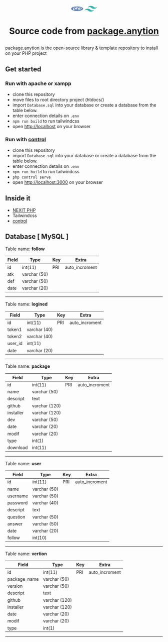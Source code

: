 <p align="center">
<img align="center" alt="PHP" height="30" width="40" src="https://raw.githubusercontent.com/devicons/devicon/master/icons/php/php-plain.svg">
<img align="center" alt="Tailwindcss" height="30" width="40" src="https://github.com/devicons/devicon/raw/master/icons/tailwindcss/tailwindcss-plain.svg">
</p>

# <p align="center">Source code from [package.anytion](https://package.anytion.com/)</p>

package.anytion is the open-source library & template repository to install on your PHP project

## Get started

### Run with apache or xampp

- clone this repository
- move files to root directory project (htdocs/)
- import `Database.sql` into your database or create a database from the table below.
- enter connection details on `.env`
- `npm run build` to run tailwindcss
- open [http://localhost](http://localhost) on your browser

### Run with [control](https://github.com/Arikato111/control)

- clone this repository
- import `Database.sql` into your database or create a database from the table below.
- enter connection details on `.env`
- `npm run build` to run tailwindcss
- `php control serve` 
- open [http://localhost:3000](http://localhost:3000) on your browser

## Inside it 

- [NEXIT PHP](https://github.com/Arikato111/NEXIT)
- Tailwindcss
- [control](https://github.com/Arikato111/control)

## Database [ MySQL ]

Table name: **follow**

| Field | Type | Key | Extra |
| ----- | ---- | --- | ---- |
| id | int(11) | PRI | auto_incroment | 
| atk | varchar (50) |      |
| def | varchar (50) |
| date | varchar (20) |

---

Table name: **logined**

| Field | Type | Key | Extra |
| ----- | ---- | --- | ---- |
| id | int(11) | PRI | auto_incroment | 
| token1 | varchar (40) |  | |
| token2 | varchar (40) |  | |
| user_id | int(11) |   |
| date | varchar (20) |

---

Table name: **package**

| Field | Type | Key | Extra |
| ----- | ---- | --- | ---- |
| id | int(11) | PRI | auto_incroment | 
| name | varchar (50) |  | |
| descript | text |  | |
| github | varchar (120) |  | |
| installer | varchar (120) |  | |
| dev | varchar (50) |  | |
| date | varchar (20) |
| modif | varchar (20) |
| type | int(1) |
| download | int(11) |

---

Table name: **user**

| Field | Type | Key | Extra |
| ----- | ---- | --- | ---- |
| id | int(11) | PRI | auto_incroment | 
| name | varchar (50) |  | |
| username | varchar (50) |  | |
| password | varchar (40) |  | |
| descript | text |  | |
| question | varchar (50) |  | |
| answer | varchar (50) |  | |
| date | varchar (20) |  | |
| follow| int(10) |

---

Table name: **vertion**

| Field | Type | Key | Extra |
| ----- | ---- | --- | ---- |
| id | int(11) | PRI | auto_incroment | 
| package_name | varchar (50) |  | |
| version | varchar (50) |  | |
| descript | text |  | |
| github | varchar (120) |  | |
| installer | varchar (120) |  | |
| date | varchar (20) |  | |
| modif | varchar (20) |  | |
| type | int(1) |

---